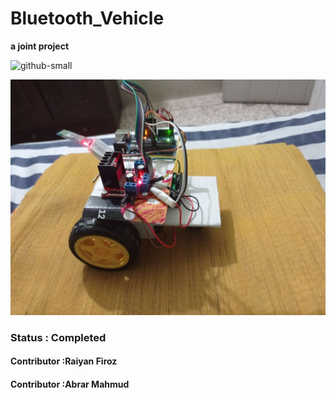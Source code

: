 # Bluetooth_Vehicle
**a joint project**

![github-small](https://github.com/AbrarMahmud/Bluetooth_Vehicle/blob/main/Vehicle_Renders/Final_.jpeg)

![github-small](https://github.com/AbrarMahmud/Bluetooth_Vehicle/blob/main/Vehicle_Renders/Raiyan.jpg)

<h3>Status : Completed</h3>
<h4>Contributor   :Raiyan Firoz</h4>
<h4>Contributor   :Abrar Mahmud</h4>

